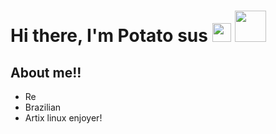 <!--### Hi there 👋-->


<h1><b> Hi there, I'm Potato sus <!--👋--> <img src="https://raw.githubusercontent.com/MartinHeinz/MartinHeinz/master/wave.gif" width="30px"></b>
<img src="https://media.giphy.com/media/mGcNjsfWAjY5AEZNw6/giphy.gif" width="50px" height="50px"></h1>


## About me!!
- Re
- Brazilian
- Artix linux enjoyer!
<br />




